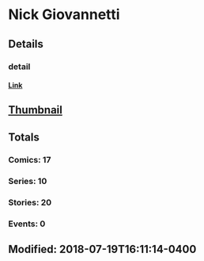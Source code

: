 # Nick  Giovannetti 
## Details
### detail
#### [Link](http://marvel.com/comics/creators/12419/nick_giovannetti?utm_campaign=apiRef&utm_source=225578a89fc76f3d20fbffda5d17a88d)
## [Thumbnail](http://i.annihil.us/u/prod/marvel/i/mg/b/40/image_not_available.jpg)
## Totals
### Comics: 17
### Series: 10
### Stories: 20
### Events: 0
## Modified: 2018-07-19T16:11:14-0400